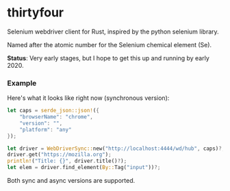 # thirtyfour

Selenium webdriver client for Rust, inspired by the python selenium library.

Named after the atomic number for the Selenium chemical element (Se).

**Status**: Very early stages, but I hope to get this up and running by early 2020.

### Example

Here's what it looks like right now (synchronous version):

```rust 
let caps = serde_json::json!({
    "browserName": "chrome",
    "version": "",
    "platform": "any"
});

let driver = WebDriverSync::new("http://localhost:4444/wd/hub", caps)?;
driver.get("https://mozilla.org");
println!("Title: {}", driver.title()?);
let elem = driver.find_element(By::Tag("input"))?;
```

Both sync and async versions are supported.
